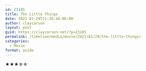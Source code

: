 ```yaml
---
id: 23185
title: The Little Things
date: 2021-01-29T21:20:44-06:00
author: claycarson
layout: post
guid: https://claycarson.net/?p=23185
permalink: /timeline/media/movie/2021/01/29/the-little-things/
categories:
  - Movie
format: aside
---
```

<div class="media-details"><a href=""></a></div>

<div class="media-creator"></div>

<div class="media-rating">★★★☆☆</div>